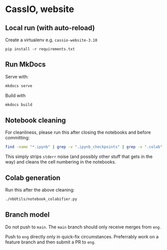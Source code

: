 # CassIO, website

## Local run (with auto-reload)

Create a virtualenv e.g. `cassio-website-3.10`

`pip install -r requirements.txt`


## Run MkDocs 
Serve with:

```bash
mkdocs serve
```

Build with

```bash
mkdocs build
````

## Notebook cleaning

For cleanliness, please run this after closing the notebooks and before committing:

```bash
find -name "*.ipynb" | grep -v ".ipynb_checkpoints" | grep -v ".colab" | xargs ./nbUtils/notebook_cleaner.py
```

This simply strips `stderr` noise (and possibly other stuff that gets in the way)
and cleans the cell numbering in the notebooks.


## Colab generation

Run this after the above cleaning:

```bash
./nbUtils/notebook_colabifier.py
```

## Branch model

Do not push to `main`. The `main` branch should only receive merges from `eng`.

Push to `eng` directly only in quick-fix circumstances. Preferrably work on a feature branch and then submit a PR to `eng`.
